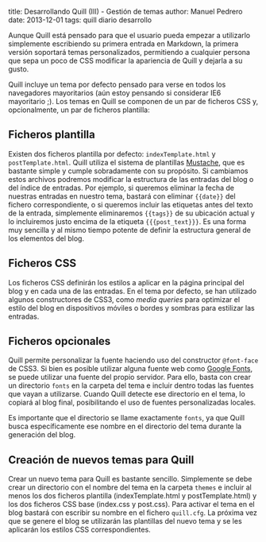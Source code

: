 title:   Desarrollando Quill (III) - Gestión de temas
author:  Manuel Pedrero
date:    2013-12-01
tags:    quill
         diario desarrollo

Aunque Quill está pensado para que el usuario pueda empezar a utilizarlo simplemente escribiendo su primera entrada en Markdown, la primera versión soportará temas personalizados, permitiendo a cualquier persona que sepa un poco de CSS modificar la apariencia de Quill y dejarla a su gusto.

Quill incluye un tema por defecto pensado para verse en todos los navegadores mayoritarios (aún estoy pensando si considerar IE6 mayoritario ;). Los temas en Quill se componen de un par de ficheros CSS y, opcionalmente, un par de ficheros plantilla:

## Ficheros plantilla 

Existen dos ficheros plantilla por defecto: `indexTemplate.html` y `postTemplate.html`. Quill utiliza el sistema de plantillas [Mustache](http://mustache.github.io/), que es bastante simple y cumple sobradamente con su propósito. Si cambiamos estos archivos podremos modificar la estructura de las entradas del blog o del índice de entradas. Por ejemplo, si queremos eliminar la fecha de nuestras entradas en nuestro tema, bastará con eliminar `{{date}}` del fichero correspondiente, o si queremos incluir las etiquetas antes del texto de la entrada, simplemente eliminaremos `{{tags}}` de su ubicación actual y lo incluiremos justo encima de la etiqueta `{{{post_text}}}`. Es una forma muy sencilla y al mismo tiempo potente de definir la estructura general de los elementos del blog.

## Ficheros CSS

Los ficheros CSS definirán los estilos a aplicar en la página principal del blog y en cada una de las entradas. En el tema por defecto, se han utilizado algunos constructores de CSS3, como *media queries* para optimizar el estilo del blog en dispositivos móviles o bordes y sombras para estilizar las entradas.

## Ficheros opcionales

Quill permite personalizar la fuente haciendo uso del constructor `@font-face` de CSS3. Si bien es posible utilizar alguna fuente web como [Google Fonts](http://www.google.com/fonts), se puede utilizar una fuente del propio servidor. Para ello, basta con crear un directorio `fonts` en la carpeta del tema e incluir dentro todas las fuentes que vayan a utilizarse. Cuando Quill detecte ese directorio en el tema, lo copiará al blog final, posibilitando el uso de fuentes personalizadas locales.

Es importante que el directorio se llame exactamente `fonts`, ya que Quill busca específicamente ese nombre en el directorio del tema durante la generación del blog.

## Creación de nuevos temas para Quill

Crear un nuevo tema para Quill es bastante sencillo. Simplemente se debe crear un directorio con el nombre del tema en la carpeta `themes` e incluir al menos los dos ficheros plantilla (indexTemplate.html y postTemplate.html) y los dos ficheros CSS base (index.css y post.css). Para activar el tema en el blog bastará con escribir su nombre en el fichero `quill.cfg`. La próxima vez que se genere el blog se utilizarán las plantillas del nuevo tema y se les aplicarán los estilos CSS correspondientes.

